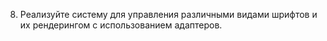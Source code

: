 8. Реализуйте систему для управления различными видами шрифтов и их рендерингом с использованием адаптеров.
